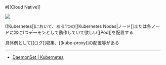 #[[Cloud Native]]

![](https://github.com/kubernetes/community/raw/master/icons/png/resources/labeled/ds-128.png)

[[Kubernetes]]において、ある1つの[[Kubernetes Nodes|ノード]]または各ノードに常に1つデーモンとして動作していて欲しい[[Pod]]を配置する

具体例として[[ログ]]収集、[[kube-proxy]]の配置等がある

---

- [DaemonSet | Kubernetes](https://kubernetes.io/docs/concepts/workloads/controllers/daemonset/)